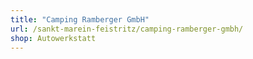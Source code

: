 ```yaml
---
title: "Camping Ramberger GmbH"
url: /sankt-marein-feistritz/camping-ramberger-gmbh/
shop: Autowerkstatt
---
```


